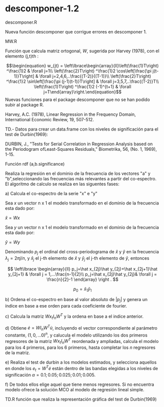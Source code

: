 # descomponer-1.2
descomponer.R

Nueva función descomponer que corrigue errores en descomponer 1.

MW.R

Función que calcula matriz ortogonal, $W$, sugerida por Harvey (1978), con el elemento (j,t)th :

$$\begin{equation}
w_{jt} = \left\lbrace\begin{array}{ll}\left(\frac{1}T\right) ^\frac{1}2 & \forall j=1\\
\left(\frac{2}T\right) ^\frac{1}2 \cos\left[\frac{\pi j(t-1)}T\right] & \forall j=2,4,6,..\frac{(T-2)}{(T-1)}\\
\left(\frac{2}T\right) ^\frac{1}2 \sin\left[\frac{\pi (j-1)(t-1)}T\right] & \forall j=3,5,7,..\frac{(T-2)}T\\
\left(\frac{1}T\right) ^\frac{1}2 (-1)^{t+1} & \forall j=T\end{array}\right.\end{equation}$$
Nuevas funciones para el package descomponer que no se han podido subir al package R.

Harvey, A.C. (1978), Linear Regression in the Frequency Domain, International Economic Review, 19, 507-512.

TD.- Datos para crear un data.frame con los niveles de significación para el test de Durbin(1969):

DURBIN, J., "Tests for Serial Correlation in Regression Analysis based on the Periodogram ofLeast-Squares Residuals," Biometrika, 56, (No. 1, 1969), 1-15.

Función rdf (a,b.significance)

Realiza la regresión en el dominio de la frecuencia de los vectores "a" y "b",seleccionando las frecuencias más relevantes a partir del co-espectro.
El algoritmo de calculo se realiza en las siguentes fases:

a) Calcula el co-espectro de la serie "x" e "y"

Sea $x$ un vector n x 1 el modelo transformado en el dominio de la frecuencia esta dado por:

$\hat x= Wx$

Sea $y$ un vector n x 1 el modelo transformado en el dominio de la frecuencia esta dado por:

$\hat y= Wy$


Denominando  $p_j$ el ordinal del cross-periodograma de $\hat x$ y $\hat y$  en la frecuencia $\lambda_j=2\pi j/n$, y $\hat x_j$ el j-th elemento de $\hat x$ y $\hat y_j$ el j-th elemento de $\hat y$, entonces

$$ \left\lbrace
\begin{array}{ll}
p_j=\hat x_{2j}\hat y_{2j}+\hat x_{2j+1}\hat y_{2j+1} & \forall   j = 1,...\frac{n-1}{2}\\
p_j=\hat x_{2j}\hat y_{2j}& \forall j = \frac{n}{2}-1
\end{array}
\right .
$$

$$p_0=\hat x_{1}\hat y_{1}$$

b) Ordena el co-espectro en base al valor absoluto de $|p_j|$ y genera un índice en base a ese orden para cada coeficiente de fourier.  

c) Calcula la matriz $Wx_tI_nW^T$ y la ordena en base a el indice anterior.

d) Obtiene $\dot e=WI_nW^T\dot u$, incluyendo el vector correspondiente al parámetro constante, $(1,0,...0)^n$, y calucula el modelo utilizando los dos primeros regresores de la matriz $Wx_tI_nW^T$ reordenada y ampliadas, calcula el modelo para los 4 primeros, para los 6 primeros, hasta completar los $n$ regresores de la matriz.

e) Realiza el test de durbin a los modelos estimados, y selecciona aquellos en donde los $e_t=W^T\dot e$ están dentro de las bandas elegidas a los niveles de significación $\alpha=0.1;0.05;0.025;0.01;0.005$. 

f) De todos ellos elige aquel que tiene menos regresores. Si no encuentra modelo ofrece la solución MCO al modelo de regresión lineal simple. 

TD.R función que realiza la representación gráfica del test de Durbin(1969)



